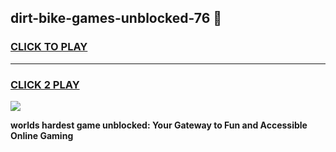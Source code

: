 
## dirt-bike-games-unblocked-76 👋
<h3>
<a href="https://premium.freeplayer.one?title=dirt-bike-games-unblocked-76&ref=14F">CLICK TO PLAY</a></h3>
<hr>

<h3>
<a href="https://premium.freeplayer.one?title=dirt-bike-games-unblocked-76&ref=14F">CLICK 2 PLAY</a>
  
</h3>

<a href="https://premium.freeplayer.one?title=dirt-bike-games-unblocked-76&ref=12F/"><img src="https://clearcache.store/games.png"></a>


**worlds hardest game unblocked: Your Gateway to Fun and Accessible Online Gaming**
